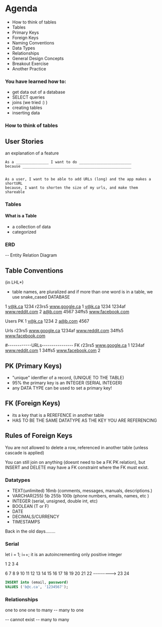 # Agenda 

- How to think of tables
- Tables
- Primary Keys
- Foreign Keys
- Naming Conventions
- Data Types
- Relationships
- General Design Concepts
- Breakout Exercise
- Another Practice

### You have learned how to:

- get data out of a database
- SELECT queries 
- joins (we tried :)  )
- creating tables
- inserting data


### How to think of tables

## User Stories

an explanation of a feature


```
As a _______________ I want to do ________________________
because __________________________________________________


As a user, I want to be able to add URLs (long) and the app makes a shortURL
because, I want to shorten the size of my urls, and make them shareable
```

### Tables

#### What is a Table

- a collection of data 
- categorized

### ERD 

-- Entity Relation Diagram

## Table Conventions 
(in LHL*)

- table names, are pluralized and if more than one word is in a table, we use snake_cased
DATABASE

1 v@k.ca    1234 r23rs5    www.google.ca
1 v@k.ca    1234 1234af    www.reddit.com 
2 a@b.com   4567 34ffs5    www.facebook.com


Users
PK
1   v@k.ca    1234
2   a@b.com   4567


Urls
r23rs5    www.google.ca
1234af    www.reddit.com
34ffs5    www.facebook.com

#------------URLs----------------
                                 FK
r23rs5    www.google.ca          1
1234af    www.reddit.com         1
34ffs5    www.facebook.com       2


## PK (Primary Keys)

- "unique" identfier of a record, (UNIQUE TO THE TABLE)
- 95% the primary key is an INTEGER (SERIAL INTEGER)
- any DATA TYPE can be used to set a primary key!


## FK (Foreign Keys)

- its a key that is a REREFENCE in another table
- HAS TO BE THE SAME DATATYPE AS THE KEY YOU ARE REFERENCING

## Rules of Foreign Keys

You are not allowed to delete a row, referenced in another table (unless cascade is applied)

You can still join on anything (doesnt need to be a FK PK relation), but INSERT and DELETE may have a FK constraint where the FK must exist.


### Datatypes

- TEXT(unlimited) 16mb (comments, messages, manuals, descriptions.)
- VARCHAR(255)    5b    255b    100b   (phone numbers, emails, names, etc )
- INTEGER (serial, unsigned, double int, etc)
- BOOLEAN (T or F)
- DATE
- DECIMALS/CURRENCY 
- TIMESTAMPS

Back in the old days........


### Serial 
let i = 1;
i++;
it is an autoincrementing only positive integer

1
2
3
4

6
7
8
9
10
11
12
13
14
15
16
17
18
19
20
21
22
 ---------> 23
24

```sql
INSERT into (email, password) 
VALUES ('b@c.ca', '1234567');
```

### Relationships 

one to one
one to many -- many to one

-- cannot exist --
many to many